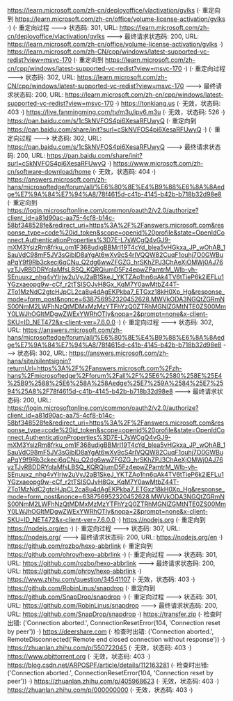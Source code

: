 https://learn.microsoft.com/zh-cn/deployoffice/vlactivation/gvlks (· 重定向到 https://learn.microsoft.com/zh-cn/office/volume-license-activation/gvlks ·)
(· 重定向过程 ---> 状态码: 301, URL: https://learn.microsoft.com/zh-cn/deployoffice/vlactivation/gvlks ---> 最终请求状态码: 200, URL: https://learn.microsoft.com/zh-cn/office/volume-license-activation/gvlks ·)
https://learn.microsoft.com/zh-CN/cpp/windows/latest-supported-vc-redist?view=msvc-170 (· 重定向到 https://learn.microsoft.com/zh-cn/cpp/windows/latest-supported-vc-redist?view=msvc-170 ·)
(· 重定向过程 ---> 状态码: 302, URL: https://learn.microsoft.com/zh-CN/cpp/windows/latest-supported-vc-redist?view=msvc-170 ---> 最终请求状态码: 200, URL: https://learn.microsoft.com/zh-cn/cpp/windows/latest-supported-vc-redist?view=msvc-170 ·)
https://tonkiang.us (· 无效，状态码: 403 ·)
https://live.fanmingming.com/tv/m3u/ipv6.m3u (· 无效，状态码: 526 ·)
https://pan.baidu.com/s/1cSkNVFOS4pi6XesaRFUwyQ (· 重定向到 https://pan.baidu.com/share/init?surl=cSkNVFOS4pi6XesaRFUwyQ ·)
(· 重定向过程 ---> 状态码: 302, URL: https://pan.baidu.com/s/1cSkNVFOS4pi6XesaRFUwyQ ---> 最终请求状态码: 200, URL: https://pan.baidu.com/share/init?surl=cSkNVFOS4pi6XesaRFUwyQ ·)
https://www.microsoft.com/zh-cn/software-download/home (· 无效，状态码: 404 ·)
https://answers.microsoft.com/zh-hans/microsoftedge/forum/all/%E6%80%8E%E4%B9%88%E6%8A%8Aedge%E7%9A%84%E7%94%A8/78f4615d-c41b-4145-b42b-b718b32d98e8 (· 重定向到 https://login.microsoftonline.com/common/oauth2/v2.0/authorize?client_id=a81d90ac-aa75-4cf8-b14c-58bf348528fe&redirect_uri=https%3A%2F%2Fanswers.microsoft.com&response_type=code%20id_token&scope=openid%20profile&state=OpenIdConnect.AuthenticationProperties%3D7E-L7sWCgQ4vGJ9-mXM3YsizRm8frku_om1F368udjgBBMrl19T4cYd_blea5vHGkxa_JP_wOhAB_1SauVdC98mF5JV3sGiblD8aYgAt6wXv9cS4rIVQQW82CuqF1ouhj7O0GWBuaPqY9f9Rb3ckecj6qCNu_Q2dg6wwZFGZG_hrSKhZPJ3ChAeXjOMWj0AJ76yzTJyRBDDRYqlaMfsLBSQ_KQRQiumD5Fz4epwZPamtrM_Wlb-yh-SEnuuxz_nhg4vYIrjw2uVyJ2aB1SkeJ_YKTZAo1hn6qAk4TV6tTieP6k2iEFLu1YGzxaeopg9w-cCf_r2tTSISOJvH8Gx_KqM7Y0awMtbZ44T-ZTo1MzNdC2gtcHJpCL2ca8u4dAgEKPkba7_ETGxz18kH0Xp_Hg&response_mode=form_post&nonce=638756952320452628.MWVkODA3NGQtZGRmNS00NmM2LWFhNzQtMDMxMzMzYTFhYzQ0ZTRhMGNlZGMtNTE0ZS00MmY0LWJhOGItMDgwZWExYWRhOTIy&nopa=2&prompt=none&x-client-SKU=ID_NET472&x-client-ver=7.6.0.0 ·)
(· 重定向过程 ---> 状态码: 302, URL: https://answers.microsoft.com/zh-hans/microsoftedge/forum/all/%E6%80%8E%E4%B9%88%E6%8A%8Aedge%E7%9A%84%E7%94%A8/78f4615d-c41b-4145-b42b-b718b32d98e8 ---> 状态码: 302, URL: https://answers.microsoft.com/zh-hans/site/silentsignin?returnUrl=https%3A%2F%2Fanswers.microsoft.com%2Fzh-hans%2Fmicrosoftedge%2Fforum%2Fall%2F%25E6%2580%258E%25E4%25B9%2588%25E6%258A%258Aedge%25E7%259A%2584%25E7%2594%25A8%2F78f4615d-c41b-4145-b42b-b718b32d98e8 ---> 最终请求状态码: 200, URL: https://login.microsoftonline.com/common/oauth2/v2.0/authorize?client_id=a81d90ac-aa75-4cf8-b14c-58bf348528fe&redirect_uri=https%3A%2F%2Fanswers.microsoft.com&response_type=code%20id_token&scope=openid%20profile&state=OpenIdConnect.AuthenticationProperties%3D7E-L7sWCgQ4vGJ9-mXM3YsizRm8frku_om1F368udjgBBMrl19T4cYd_blea5vHGkxa_JP_wOhAB_1SauVdC98mF5JV3sGiblD8aYgAt6wXv9cS4rIVQQW82CuqF1ouhj7O0GWBuaPqY9f9Rb3ckecj6qCNu_Q2dg6wwZFGZG_hrSKhZPJ3ChAeXjOMWj0AJ76yzTJyRBDDRYqlaMfsLBSQ_KQRQiumD5Fz4epwZPamtrM_Wlb-yh-SEnuuxz_nhg4vYIrjw2uVyJ2aB1SkeJ_YKTZAo1hn6qAk4TV6tTieP6k2iEFLu1YGzxaeopg9w-cCf_r2tTSISOJvH8Gx_KqM7Y0awMtbZ44T-ZTo1MzNdC2gtcHJpCL2ca8u4dAgEKPkba7_ETGxz18kH0Xp_Hg&response_mode=form_post&nonce=638756952320452628.MWVkODA3NGQtZGRmNS00NmM2LWFhNzQtMDMxMzMzYTFhYzQ0ZTRhMGNlZGMtNTE0ZS00MmY0LWJhOGItMDgwZWExYWRhOTIy&nopa=2&prompt=none&x-client-SKU=ID_NET472&x-client-ver=7.6.0.0 ·)
https://nodejs.org (· 重定向到 https://nodejs.org/en ·)
(· 重定向过程 ---> 状态码: 307, URL: https://nodejs.org/ ---> 最终请求状态码: 200, URL: https://nodejs.org/en ·)
https://github.com/rozbo/hexo-abbrlink (· 重定向到 https://github.com/ohroy/hexo-abbrlink ·)
(· 重定向过程 ---> 状态码: 301, URL: https://github.com/rozbo/hexo-abbrlink ---> 最终请求状态码: 200, URL: https://github.com/ohroy/hexo-abbrlink ·)
https://www.zhihu.com/question/34541107 (· 无效，状态码: 403 ·)
https://github.com/RobinLinus/snapdrop (· 重定向到 https://github.com/SnapDrop/snapdrop ·)
(· 重定向过程 ---> 状态码: 301, URL: https://github.com/RobinLinus/snapdrop ---> 最终请求状态码: 200, URL: https://github.com/SnapDrop/snapdrop ·)
https://transfer.zip (· 检查时出错: ('Connection aborted.', ConnectionResetError(104, 'Connection reset by peer')) ·)
https://deershare.com (· 检查时出错: ('Connection aborted.', RemoteDisconnected('Remote end closed connection without response')) ·)
https://zhuanlan.zhihu.com/p/550722045 (· 无效，状态码: 403 ·)
https://www.qbittorrent.org (· 无效，状态码: 403 ·)
https://blog.csdn.net/ARPOSPF/article/details/112163281 (· 检查时出错: ('Connection aborted.', ConnectionResetError(104, 'Connection reset by peer')) ·)
https://zhuanlan.zhihu.com/p/405968623 (· 无效，状态码: 403 ·)
https://zhuanlan.zhihu.com/p/000000000 (· 无效，状态码: 403 ·)
